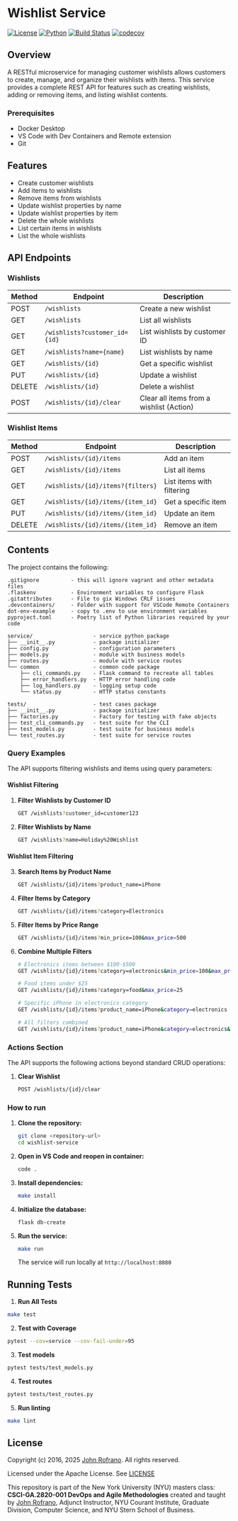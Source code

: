 # Wishlist Service

[![License](https://img.shields.io/badge/License-Apache_2.0-blue.svg)](https://opensource.org/licenses/Apache-2.0)
[![Python](https://img.shields.io/badge/Language-Python-blue.svg)](https://python.org/)
[![Build Status](https://github.com/CSCI-GA-2820-SU25-001/wishlists/actions/workflows/ci.yml/badge.svg)](https://github.com/CSCI-GA-2820-SU25-001/wishlists/actions)
[![codecov](https://codecov.io/gh/CSCI-GA-2820-SU25-001/wishlists/branch/master/graph/badge.svg)](https://codecov.io/gh/CSCI-GA-2820-SU25-001/wishlists)
## Overview

A RESTful microservice for managing customer wishlists allows customers to create, manage, and organize their wishlists with items. This service provides a complete REST API for features such as creating wishlists, adding or removing items, and listing wishlist contents.

### Prerequisites
- Docker Desktop
- VS Code with Dev Containers and Remote extension
- Git

## Features

- Create customer wishlists
- Add items to wishlists
- Remove items from wishlists
- Update wishlist properties by name
- Update wishlist properties by item
- Delete the whole wishlists
- List certain items in wishlists
- List the whole wishlists

## API Endpoints

### Wishlists

| Method | Endpoint | Description |
|--------|----------|-------------|
| POST   | `/wishlists` | Create a new wishlist |
| GET    | `/wishlists` | List all wishlists |
| GET    | `/wishlists?customer_id={id}` | List wishlists by customer ID |
| GET    | `/wishlists?name={name}` | List wishlists by name |
| GET    | `/wishlists/{id}` | Get a specific wishlist |
| PUT    | `/wishlists/{id}` | Update a wishlist |
| DELETE | `/wishlists/{id}` | Delete a wishlist |
| POST   | `/wishlists/{id}/clear` | Clear all items from a wishlist (Action) |

### Wishlist Items

| Method | Endpoint | Description |
|--------|----------|-------------|
| POST   | `/wishlists/{id}/items` | Add an item |
| GET    | `/wishlists/{id}/items` | List all items |
| GET    | `/wishlists/{id}/items?{filters}` | List items with filtering |
| GET    | `/wishlists/{id}/items/{item_id}` | Get a specific item |
| PUT    | `/wishlists/{id}/items/{item_id}` | Update an item |
| DELETE | `/wishlists/{id}/items/{item_id}` | Remove an item |

## Contents

The project contains the following:

```text
.gitignore          - this will ignore vagrant and other metadata files
.flaskenv           - Environment variables to configure Flask
.gitattributes      - File to gix Windows CRLF issues
.devcontainers/     - Folder with support for VSCode Remote Containers
dot-env-example     - copy to .env to use environment variables
pyproject.toml      - Poetry list of Python libraries required by your code

service/                   - service python package
├── __init__.py            - package initializer
├── config.py              - configuration parameters
├── models.py              - module with business models
├── routes.py              - module with service routes
└── common                 - common code package
    ├── cli_commands.py    - Flask command to recreate all tables
    ├── error_handlers.py  - HTTP error handling code
    ├── log_handlers.py    - logging setup code
    └── status.py          - HTTP status constants

tests/                     - test cases package
├── __init__.py            - package initializer
├── factories.py           - Factory for testing with fake objects
├── test_cli_commands.py   - test suite for the CLI
├── test_models.py         - test suite for business models
└── test_routes.py         - test suite for service routes
```
### Query Examples

The API supports filtering wishlists and items using query parameters:
#### Wishlist Filtering
1. **Filter Wishlists by Customer ID**
   ```bash
   GET /wishlists?customer_id=customer123
   ```

2. **Filter Wishlists by Name**
   ```bash
   GET /wishlists?name=Holiday%20Wishlist
   ```

#### Wishlist Item Filtering
3. **Search Items by Product Name**
   ```bash
   GET /wishlists/{id}/items?product_name=iPhone
   ```

4. **Filter Items by Category**
   ```bash
   GET /wishlists/{id}/items?category=Electronics
   ```

5. **Filter Items by Price Range**
   ```bash
   GET /wishlists/{id}/items?min_price=100&max_price=500
   ```

6. **Combine Multiple Filters**
   ```bash
   # Electronics items between $100-$500
   GET /wishlists/{id}/items?category=electronics&min_price=100&max_price=500

   # Food items under $25
   GET /wishlists/{id}/items?category=food&max_price=25

   # Specific iPhone in electronics category
   GET /wishlists/{id}/items?product_name=iPhone&category=electronics

   # All filters combined
   GET /wishlists/{id}/items?product_name=iPhone&category=electronics&min_price=100&max_price=1500
   ```

### Actions Section

The API supports the following actions beyond standard CRUD operations:

1. **Clear Wishlist**
   ```bash
   POST /wishlists/{id}/clear
   ```

### How to run

1. **Clone the repository:**
   ```bash
   git clone <repository-url>
   cd wishlist-service
   ```

2. **Open in VS Code and reopen in container:**
   ```bash
   code .
   ```

3. **Install dependencies:**
   ```bash
   make install
   ```

4. **Initialize the database:**
   ```bash
   flask db-create
   ```

5. **Run the service:**
   ```bash
   make run
   ```

   The service will run locally at `http://localhost:8080`

## Running Tests

1. **Run All Tests**
```bash
make test
```

2. **Test with Coverage**
```bash
pytest --cov=service --cov-fail-under=95
```

3. **Test models**
```bash
pytest tests/test_models.py
```

4. **Test routes**
```bash
pytest tests/test_routes.py
```

5. **Run linting**
```bash
make lint
```

## License

Copyright (c) 2016, 2025 [John Rofrano](https://www.linkedin.com/in/JohnRofrano/). All rights reserved.

Licensed under the Apache License. See [LICENSE](LICENSE)

This repository is part of the New York University (NYU) masters class: **CSCI-GA.2820-001 DevOps and Agile Methodologies** created and taught by [John Rofrano](https://cs.nyu.edu/~rofrano/), Adjunct Instructor, NYU Courant Institute, Graduate Division, Computer Science, and NYU Stern School of Business.

